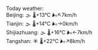Today weather:  
Beijing: 🌫  🌡️+13°C 🌬️↖7km/h  
Tianjin: 🌫  🌡️+14°C 🌬️→0km/h  
Shijiazhuang: 🌫  🌡️+16°C 🌬️←7km/h  
Tangshan: ☀️ 🌡️+22°C 🌬️↗8km/h  
